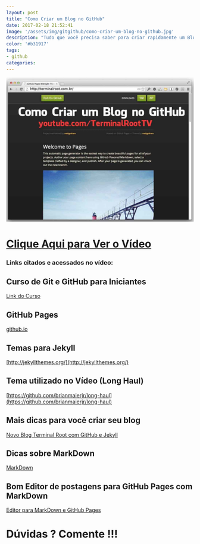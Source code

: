 ```yaml
---
layout: post
title: "Como Criar um Blog no GitHub"
date: 2017-02-18 21:52:41
image: '/assets/img/gitgithub/como-criar-um-blog-no-github.jpg'
description: "Tudo que você precisa saber para criar rapidamente um Blog no GitHub Pages."
color: '#b31917'
tags:
- github
categories:
---
```


![Como Criar um Blog no GitHub](/assets/img/gitgithub/como-criar-um-blog-no-github.jpg)


# [Clique Aqui para Ver o Vídeo](https://www.youtube.com/watch?v=MBiw57swnsI)


### Links citados e acessados no vídeo:

## Curso de Git e GitHub para Iniciantes
[Link do Curso](http://terminalroot.com.br/git/)

## GitHub Pages
[github.io](https://pages.github.com/)

## Temas para Jekyll
[http://jekyllthemes.org/](http://jekyllthemes.org/)

## Tema utilizado no Vídeo (Long Haul)
[https://github.com/brianmaierjr/long-haul](https://github.com/brianmaierjr/long-haul)

## Mais dicas para você criar seu blog
[Novo Blog Terminal Root com GitHub e Jekyll](http://terminalroot.com.br/2016/11/blog-linux-novo-blog-github-jekyll.html)

## Dicas sobre MarkDown
[MarkDown](http://terminalroot.com.br/2016/12/markdown.html)

## Bom Editor de postagens para GitHub Pages com MarkDown
[Editor para MarkDown e GitHub Pages](http://terminalroot.com.br/2017/02/remarkable-editor-markdown-para-linux.html)


# Dúvidas ? Comente !!!

<script async src="https://pagead2.googlesyndication.com/pagead/js/adsbygoogle.js"></script>

<!-- Informat -->
<ins class="adsbygoogle"
 style="display:block"
 data-ad-client="ca-pub-2838251107855362"
 data-ad-slot="2327980059"
 data-ad-format="auto"
 data-full-width-responsive="true"></ins>

<script>
(adsbygoogle = window.adsbygoogle || []).push({});
</script>



